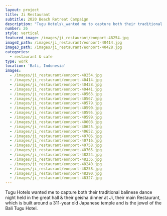 ```yaml
---
layout: project
title: Ji Restaurant
subtitle: 2020 Beach Retreat Campaign
description: "Tugu Hotels\_wanted me to capture both their traditional balinese dance night held\_in the great hall\_& their geisha\_dinner at Ji, their main\_Restaurant, which is\_built around a 311-year old Japanese temple and is the jewel of the Bali Tugu Hotel."
number: 26
style: vertical
featured_image: /images/ji_restaurant/eonport-48254.jpg
image2_path: /images/ji_restaurant/eonport-40414.jpg
image3_path: /images/ji_restaurant/eonport-40428.jpg
categories:
  - restaurant & cafe
type: work
location: 'Bali, Indonesia'
images:
  - /images/ji_restaurant/eonport-48254.jpg
  - /images/ji_restaurant/eonport-40414.jpg
  - /images/ji_restaurant/eonport-40428.jpg
  - /images/ji_restaurant/eonport-40441.jpg
  - /images/ji_restaurant/eonport-40563.jpg
  - /images/ji_restaurant/eonport-40567.jpg
  - /images/ji_restaurant/eonport-40579.jpg
  - /images/ji_restaurant/eonport-40590.jpg
  - /images/ji_restaurant/eonport-40595.jpg
  - /images/ji_restaurant/eonport-40599.jpg
  - /images/ji_restaurant/eonport-40608.jpg
  - /images/ji_restaurant/eonport-40625.jpg
  - /images/ji_restaurant/eonport-40652.jpg
  - /images/ji_restaurant/eonport-40706.jpg
  - /images/ji_restaurant/eonport-40716.jpg
  - /images/ji_restaurant/eonport-40758.jpg
  - /images/ji_restaurant/eonport-40765.jpg
  - /images/ji_restaurant/eonport-48224.jpg
  - /images/ji_restaurant/eonport-48236.jpg
  - /images/ji_restaurant/eonport-48240.jpg
  - /images/ji_restaurant/eonport-48258.jpg
  - /images/ji_restaurant/eonport-48290.jpg
  - /images/ji_restaurant/eonport-48327.jpg
---
```


Tugu Hotels wanted me to capture both their traditional balinese dance night held in the great hall & their geisha dinner at Ji, their main Restaurant, which is built around a 311-year old Japanese temple and is the jewel of the Bali Tugu Hotel.&nbsp;
